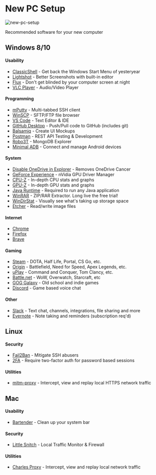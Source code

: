 # New PC Setup

![new-pc-setup](https://i.kinja-img.com/gawker-media/image/upload/s--5RPd1Gcm--/c_scale,f_auto,fl_progressive,q_80,w_800/ep6ercrum3x73dzfkgr7.jpg)


Recommended software for your new computer


## Windows 8/10

#### Usability
* [ClassicShell](http://www.classicshell.net/) - Get back the Windows Start Menu of yesteryear
* [Lightshot](https://app.prntscr.com/en/index.html) - Better Screenshots with built-in editor
* [Flux](https://justgetflux.com/) - Don't get blinded by your computer screen at night
* [VLC Player](https://www.videolan.org/vlc/index.html) - Audio/Video Player

#### Programming
* [mPutty](http://ttyplus.com/multi-tabbed-putty/) - Multi-tabbed SSH client
* [WinSCP](https://winscp.net/eng/index.php) - SFTP/FTP file browser
* [VS Code](https://code.visualstudio.com/) - Text Editor & IDE
* [GitHub Desktop](https://desktop.github.com/) - Push/Pull code to GitHub (includes git)
* [Balsamiq](https://balsamiq.com/) - Create UI Mockups
* [Postman](https://www.getpostman.com/) - REST API Testing & Development
* [Robo3T](https://robomongo.org/) - MongoDB Explorer
* [Minimal ADB](https://androidmtk.com/download-minimal-adb-and-fastboot-tool) - Connect and manage Android devices

#### System
* [Disable OneDrive in Explorer](https://www.howtogeek.com/225973/how-to-disable-onedrive-and-remove-it-from-file-explorer-on-windows-10/) - Removes OneDrive Cancer
* [GeForce Experience](https://www.nvidia.com/en-us/geforce/geforce-experience/) - nVidia GPU Driver Manager
* [CPU-Z](https://www.cpuid.com/softwares/cpu-z.html) - In-depth CPU stats and graphs
* [GPU-Z](https://www.techpowerup.com/gpuz/) - In-depth GPU stats and graphs
* [Java Runtime](https://www.java.com/en/download/) - Required to run any Java application
* [WinRAR](https://www.rarlab.com/download.htm) - ZIP/RAR Extractor. Long live the free trial!
* [WinDirStat](https://windirstat.net/) - Visually see what's taking up storage space
* [Etcher](https://www.balena.io/etcher/) - Read/write image files  

#### Internet
* [Chrome](https://www.google.com/chrome/)
* [Firefox](https://www.mozilla.org/en-US/firefox/new/)
* [Brave](https://brave.com/download/)

#### Gaming
* [Steam](https://store.steampowered.com/about/) - DOTA, Half Life, Portal, CS Go, etc.
* [Origin](https://www.origin.com/usa/en-us/store/download) - Battlefield, Need for Speed, Apex Legends, etc.
* [uPlay](https://uplay.ubisoft.com/en-US) - Command and Conquer, Tom Clancy, etc.
* [Battle.net](https://www.blizzard.com/en-us/apps/battle.net/desktop) - WoW, Overwatch, Starcraft, etc
* [GOG Galaxy](https://www.gog.com/galaxy) - Old school and indie games
* [Discord](https://discordapp.com/download) - Game based voice chat

#### Other
* [Slack](https://slack.com/downloads/) - Text chat, channels, integrations, file sharing and more
* [Evernote](https://evernote.com/download) - Note taking and reminders (subscription req'd)


## Linux

#### Security
* [Fail2Ban](https://www.fail2ban.org/wiki/index.php/Fail2Ban) - Mitigate SSH abusers
* [2FA](https://hackertarget.com/ssh-two-factor-google-authenticator/) - Require two-factor auth for password based sessions

#### Utilities
* [mitm-proxy](https://mitmproxy.org/) - Intercept, view and replay local HTTPS network traffic


## Mac

#### Usability
* [Bartender](https://www.macbartender.com/) - Clean up your system bar

#### Security
* [Little Snitch](https://www.obdev.at/products/littlesnitch/index.html) - Local Traffic Monitor & Firewall

#### Utilities
* [Charles Proxy](https://www.charlesproxy.com/) - Intercept, view and replay local network traffic
